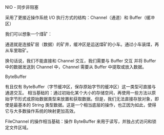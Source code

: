 NIO - 同步非阻塞

采用了更接近操作系统 I/O 执行方式的结构：Channel（通道）和 Buffer（缓冲区）




我们可以想象一个煤矿：

通道就是连接矿层（数据）的矿井，缓冲区是运送煤矿的小车。通过小车装煤，再从车里取矿。

换句话说，我们不能直接和 Channel 交互，我们需要与 Buffer 交互 并将 Buffer 中的数据发送到 Channel 中，Channel 需要从 Buffer 中提取或放入数据。


ByteBuffer

有且仅有 ByteBuffer（字节缓冲区，保存原始字节的缓冲区）这一类型可直接与通道交互。
相当基础的：通过初始化某个大小的存储空间，再使用一些方法以原始字节形式或原始数据类型来放置和获取数据。但是，我们无法直接存放对象，即使是最基本的 String 类型数据。这是一个相当底层的操作，也正因为如此，使得它与大多数操作系统的映射更加高效。

FileChannel 的操作相当基础：操作 ByteBuffer 来用于读写，并独占式访问和锁定文件区域。

